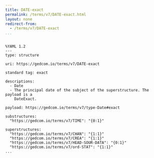 ```yaml
---
title: DATE-exact
permalink: /terms/v7/DATE-exact.html
layout: none
redirect-from:
  - /terms/v7/DATE-exact
...
```


```

%YAML 1.2
---
type: structure

uri: https://gedcom.io/terms/v7/DATE-exact

standard tag: exact

descriptions:
  - Date
  - The principal date of the subject of the superstructure. The payload is a
    DateExact.

payload: https://gedcom.io/terms/v7/type-Date#exact

substructures:
  "https://gedcom.io/terms/v7/TIME": "{0:1}"

superstructures:
  "https://gedcom.io/terms/v7/CHAN": "{1:1}"
  "https://gedcom.io/terms/v7/CREA": "{1:1}"
  "https://gedcom.io/terms/v7/HEAD-SOUR-DATA": "{0:1}"
  "https://gedcom.io/terms/v7/ord-STAT": "{1:1}"
...

```
